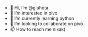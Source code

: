 - 👋 Hi, I’m @gluhota
- 👀 I’m interested in pivo
- 🌱 I’m currently learning python
- 💞️ I’m looking to collaborate on pivo
- 📫 How to reach me nikak)

<!---
gluhota/gluhota is a ✨ special ✨ repository because its `README.md` (this file) appears on your GitHub profile.
You can click the Preview link to take a look at your changes.
--->
